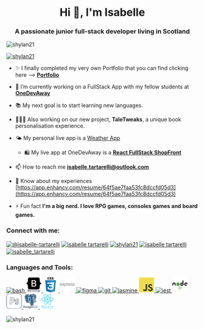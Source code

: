 <h1 align="center">Hi 👋, I'm Isabelle</h1>
<h3 align="center">A passionate junior full-stack developer living in Scotland</h3>

<p align="left"> <img src="https://komarev.com/ghpvc/?username=shylan21&label=Profile%20views&color=0e75b6&style=flat" alt="shylan21" /> </p>

<p align="left"> <a href="https://github.com/ryo-ma/github-profile-trophy"><img src="https://github-profile-trophy.vercel.app/?username=shylan21" alt="shylan21" /></a> </p>

- ✨ I finally completed my very own Portfolio that you can find clicking here --> **[Portfolio](https://www.linkedin.com/company/onedevaway/)**

- 🔭 I’m currently working on a FullStack App with my fellow students at **[OneDevAway](https://www.linkedin.com/company/onedevaway/)**

- 📚 My next goal is to start learning new languages.

- 👩🏻‍💻 Also working on our new project, **TaleTweaks**, a unique book personalisation experience.

- 🌤️ My personal live app is a [Weather App](https://tangerine-smakager-7c0701.netlify.app/)
  - 🛍️ My live app at OneDevAway is a **[React FullStack ShopFront](https://uomo-shopfront.vercel.app/)**

- 📫 How to reach me **isabelle.tartarelli@outlook.com**

- 📄 Know about my experiences [https://app.enhancv.com/resume/64f5ae7faa53fc8dccfd05d3](https://app.enhancv.com/resume/64f5ae7faa53fc8dccfd05d3)

- ⚡ Fun fact **I'm a big nerd. I love RPG games, consoles games and board games.**

<h3 align="left">Connect with me:</h3>
<p align="left">
<a href="https://codepen.io/@isabelle-tartarelli" target="blank"><img align="center" src="https://raw.githubusercontent.com/rahuldkjain/github-profile-readme-generator/master/src/images/icons/Social/codepen.svg" alt="@isabelle-tartarelli" height="30" width="40" /></a>
<a href="https://linkedin.com/in/isabelle tartarelli" target="blank"><img align="center" src="https://raw.githubusercontent.com/rahuldkjain/github-profile-readme-generator/master/src/images/icons/Social/linked-in-alt.svg" alt="isabelle tartarelli" height="30" width="40" /></a>
<a href="https://codesandbox.com/shylan21" target="blank"><img align="center" src="https://raw.githubusercontent.com/rahuldkjain/github-profile-readme-generator/master/src/images/icons/Social/codesandbox.svg" alt="shylan21" height="30" width="40" /></a>
<a href="https://fb.com/isabelle tartarelli" target="blank"><img align="center" src="https://raw.githubusercontent.com/rahuldkjain/github-profile-readme-generator/master/src/images/icons/Social/facebook.svg" alt="isabelle tartarelli" height="30" width="40" /></a>
<a href="https://instagram.com/isabelle_tartarelli" target="blank"><img align="center" src="https://raw.githubusercontent.com/rahuldkjain/github-profile-readme-generator/master/src/images/icons/Social/instagram.svg" alt="isabelle_tartarelli" height="30" width="40" /></a>
</p>

<h3 align="left">Languages and Tools:</h3>
<p align="left"> <a href="https://www.gnu.org/software/bash/" target="_blank" rel="noreferrer"> <img src="https://www.vectorlogo.zone/logos/gnu_bash/gnu_bash-icon.svg" alt="bash" width="40" height="40"/> </a> <a href="https://getbootstrap.com" target="_blank" rel="noreferrer"> <img src="https://raw.githubusercontent.com/devicons/devicon/master/icons/bootstrap/bootstrap-plain-wordmark.svg" alt="bootstrap" width="40" height="40"/> </a> <a href="https://www.w3schools.com/css/" target="_blank" rel="noreferrer"> <img src="https://raw.githubusercontent.com/devicons/devicon/master/icons/css3/css3-original-wordmark.svg" alt="css3" width="40" height="40"/> </a> <a href="https://expressjs.com" target="_blank" rel="noreferrer"> <img src="https://raw.githubusercontent.com/devicons/devicon/master/icons/express/express-original-wordmark.svg" alt="express" width="40" height="40"/> </a> <a href="https://www.figma.com/" target="_blank" rel="noreferrer"> <img src="https://www.vectorlogo.zone/logos/figma/figma-icon.svg" alt="figma" width="40" height="40"/> </a> <a href="https://git-scm.com/" target="_blank" rel="noreferrer"> <img src="https://www.vectorlogo.zone/logos/git-scm/git-scm-icon.svg" alt="git" width="40" height="40"/> </a> <a href="https://jasmine.github.io/" target="_blank" rel="noreferrer"> <img src="https://www.vectorlogo.zone/logos/jasmine/jasmine-icon.svg" alt="jasmine" width="40" height="40"/> </a> <a href="https://developer.mozilla.org/en-US/docs/Web/JavaScript" target="_blank" rel="noreferrer"> <img src="https://raw.githubusercontent.com/devicons/devicon/master/icons/javascript/javascript-original.svg" alt="javascript" width="40" height="40"/> </a> <a href="https://jestjs.io" target="_blank" rel="noreferrer"> <img src="https://www.vectorlogo.zone/logos/jestjsio/jestjsio-icon.svg" alt="jest" width="40" height="40"/> </a> <a href="https://nodejs.org" target="_blank" rel="noreferrer"> <img src="https://raw.githubusercontent.com/devicons/devicon/master/icons/nodejs/nodejs-original-wordmark.svg" alt="nodejs" width="40" height="40"/> </a> <a href="https://www.photoshop.com/en" target="_blank" rel="noreferrer"> <img src="https://raw.githubusercontent.com/devicons/devicon/master/icons/photoshop/photoshop-line.svg" alt="photoshop" width="40" height="40"/> </a> <a href="https://www.postgresql.org" target="_blank" rel="noreferrer"> <img src="https://raw.githubusercontent.com/devicons/devicon/master/icons/postgresql/postgresql-original-wordmark.svg" alt="postgresql" width="40" height="40"/> </a> <a href="https://reactjs.org/" target="_blank" rel="noreferrer"> <img src="https://raw.githubusercontent.com/devicons/devicon/master/icons/react/react-original-wordmark.svg" alt="react" width="40" height="40"/> </a> </p>

<p><img align="center" src="https://github-readme-stats.vercel.app/api/top-langs?username=shylan21&show_icons=true&locale=en&layout=compact" alt="shylan21" /></p>

